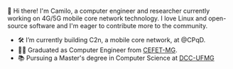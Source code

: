 :wave: Hi there! I'm Camilo, a computer engineer and researcher currently working on 4G/5G mobile core network technology.
I love Linux and open-source software and I'm eager to contribute more to the community.

- :hammer_and_wrench: I’m currently building C2n, a mobile core network, at @CPqD.
- :man_student: Graduated as Computer Engineer from [CEFET-MG](https://www.cefetmg.br/).
- :books: Pursuing a Master's degree in Computer Science at [DCC-UFMG](https://dcc.ufmg.br/)
